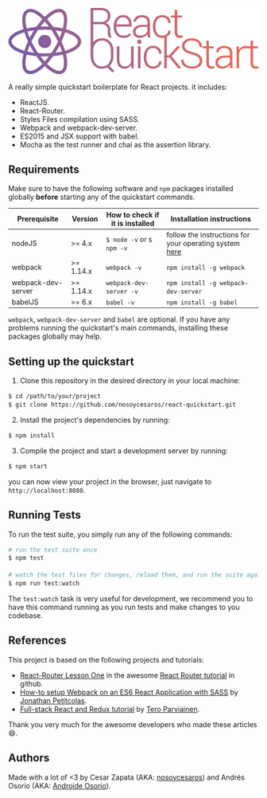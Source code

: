 ![React Quickstart logo](https://raw.githubusercontent.com/nosoycesaros/react-quickstart/master/assets/images/logo.png)

A really simple quickstart boilerplate for React projects. it includes:
* ReactJS.
* React-Router.
* Styles Files compilation using SASS.
* Webpack and webpack-dev-server.
* ES2015 and JSX support with babel.
* Mocha as the test runner and chai as the assertion library.

Requirements
---
Make sure to have the following software and `npm` packages installed globally **before** starting any of the quickstart commands.

| Prerequisite       | Version   | How to check if it is installed | Installation instructions                                                                 |
|--------------------|-----------|---------------------------------|-------------------------------------------------------------------------------------------|
| nodeJS             | >= 4.x    | `$ node -v` or `$ npm -v`  | follow the instructions for your operating system [here](https://nodejs.org/en/download/) |
| webpack            | >= 1.14.x | `webpack -v`                    | `npm install -g webpack`                                                                  |
| webpack-dev-server | >= 1.14.x | `webpack-dev-server -v`         | `npm install -g webpack-dev-server`                                                       |
| babelJS            | >= 6.x    | `babel -v`                      | `npm install -g babel`                                                                    |

`webpack`, `webpack-dev-server` and `babel` are optional. If you have any problems running the quickstart's main commands, installing these packages globally may help.

Setting up the quickstart
---
1) Clone this repository in the desired directory in your local machine:

```bash
$ cd /path/to/your/project
$ git clone https://github.com/nosoycesaros/react-quickstart.git
```

2) Install the project's dependencies by running:

```bash
$ npm install
```

3) Compile the project and start a development server by running:
```bash
$ npm start
```
you can now view your project in the browser, just navigate to `http://localhost:8080`.

Running Tests
---

To run the test suite, you simply run any of the following commands:
```bash
# run the test suite once
$ npm test

# watch the test files for changes, reload them, and run the suite again.
$ npm run test:watch
```
The `test:watch` task is very useful for development, we recommend you to have this command running as you run tests and make changes to you codebase.

References
---
This project is based on the following projects and tutorials:
* [React-Router Lesson One](https://github.com/reactjs/react-router-tutorial/tree/master/lessons/01-setting-up) in the awesome [React Router tutorial](https://github.com/reactjs/react-router-tutorial) in github.
* [How-to setup Webpack on an ES6 React Application with SASS](http://www.jonathan-petitcolas.com/2015/05/15/howto-setup-webpack-on-es6-react-application-with-sass.html) by [Jonathan Petitcolas](http://www.jonathan-petitcolas.com/).
* [Full-stack React and Redux tutorial](http://teropa.info/blog/2015/09/10/full-stack-redux-tutorial.html) by [Tero Parviainen](http://teropa.info).

Thank you very much for the awesome developers who made these articles 😄.

Authors
---
Made with a lot of <3 by Cesar Zapata (AKA: [nosoycesaros](https://github.com/nosoycesaros))
and Andrés Osorio (AKA: [Androide Osorio](https://github.com/androide-osorio)).
